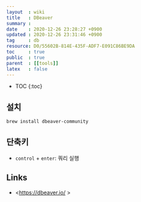 ```yaml
---
layout  : wiki
title   : DBeaver
summary : 
date    : 2020-12-26 23:28:27 +0900
updated : 2020-12-26 23:31:46 +0900
tag     : db
resource: D0/55602B-814E-435F-ADF7-E091C86BE9DA
toc     : true
public  : true
parent  : [[tools]]
latex   : false
---
```

* TOC
{:toc}

## 설치

```sh
brew install dbeaver-community
```

## 단축키

- `control` + `enter`: 쿼리 실행

## Links

- <https://dbeaver.io/ >

